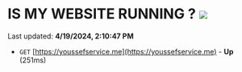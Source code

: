 # IS MY WEBSITE RUNNING ? [![](https://img.shields.io/static/v1?label=Sponsor&message=%E2%9D%A4&logo=GitHub&color=%23fe8e86)](https://github.com/sponsors/<username>)

Last updated: **4/19/2024, 2:10:47 PM**

- `GET` [https://youssefservice.me](https://youssefservice.me) - **Up** (251ms)
